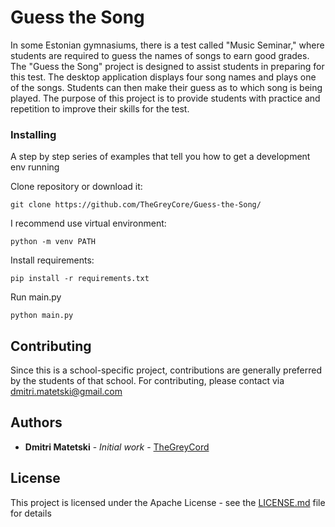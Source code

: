 # Guess the Song
In some Estonian gymnasiums, there is a test called "Music Seminar," where students are required to guess the names of songs to earn good grades. The "Guess the Song" project is designed to assist students in preparing for this test. The desktop application displays four song names and plays one of the songs. Students can then make their guess as to which song is being played. The purpose of this project is to provide students with practice and repetition to improve their skills for the test.

### Installing

A step by step series of examples that tell you how to get a development env running

Clone repository or download it:
```
git clone https://github.com/TheGreyCore/Guess-the-Song/
```

I recommend use virtual environment:
```
python -m venv PATH
```

Install  requirements:
```
pip install -r requirements.txt
```

Run main.py
```
python main.py
```

## Contributing

Since this is a school-specific project, contributions are generally preferred by the students of that school. For contributing, please contact via dmitri.matetski@gmail.com

## Authors

* **Dmitri Matetski** - *Initial work* - [TheGreyCord](https://github.com/TheGreyCord)

## License

This project is licensed under the Apache License - see the [LICENSE.md](LICENSE.md) file for details

